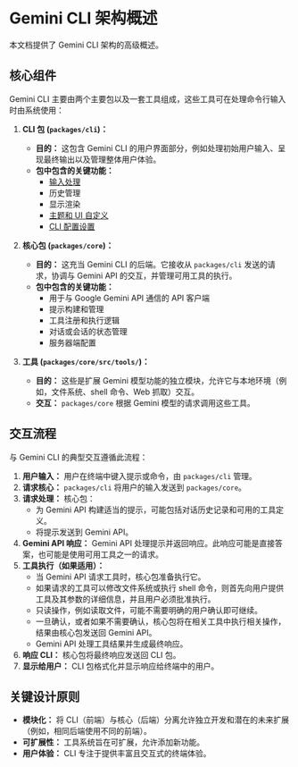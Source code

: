 # Gemini CLI 架构概述

本文档提供了 Gemini CLI 架构的高级概述。

## 核心组件

Gemini CLI 主要由两个主要包以及一套工具组成，这些工具可在处理命令行输入时由系统使用：

1.  **CLI 包 (`packages/cli`)：**

    - **目的：** 这包含 Gemini CLI 的用户界面部分，例如处理初始用户输入、呈现最终输出以及管理整体用户体验。
    - **包中包含的关键功能：**
      - [输入处理](./cli/commands.md)
      - 历史管理
      - 显示渲染
      - [主题和 UI 自定义](./cli/themes.md)
      - [CLI 配置设置](./cli/configuration.md)

2.  **核心包 (`packages/core`)：**

    - **目的：** 这充当 Gemini CLI 的后端。它接收从 `packages/cli` 发送的请求，协调与 Gemini API 的交互，并管理可用工具的执行。
    - **包中包含的关键功能：**
      - 用于与 Google Gemini API 通信的 API 客户端
      - 提示构建和管理
      - 工具注册和执行逻辑
      - 对话或会话的状态管理
      - 服务器端配置

3.  **工具 (`packages/core/src/tools/`)：**
    - **目的：** 这些是扩展 Gemini 模型功能的独立模块，允许它与本地环境（例如，文件系统、shell 命令、Web 抓取）交互。
    - **交互：** `packages/core` 根据 Gemini 模型的请求调用这些工具。

## 交互流程

与 Gemini CLI 的典型交互遵循此流程：

1.  **用户输入：** 用户在终端中键入提示或命令，由 `packages/cli` 管理。
2.  **请求核心：** `packages/cli` 将用户的输入发送到 `packages/core`。
3.  **请求处理：** 核心包：
    - 为 Gemini API 构建适当的提示，可能包括对话历史记录和可用的工具定义。
    - 将提示发送到 Gemini API。
4.  **Gemini API 响应：** Gemini API 处理提示并返回响应。此响应可能是直接答案，也可能是使用可用工具之一的请求。
5.  **工具执行（如果适用）：**
    - 当 Gemini API 请求工具时，核心包准备执行它。
    - 如果请求的工具可以修改文件系统或执行 shell 命令，则首先向用户提供工具及其参数的详细信息，并且用户必须批准执行。
    - 只读操作，例如读取文件，可能不需要明确的用户确认即可继续。
    - 一旦确认，或者如果不需要确认，核心包将在相关工具中执行相关操作，结果由核心包发送回 Gemini API。
    - Gemini API 处理工具结果并生成最终响应。
6.  **响应 CLI：** 核心包将最终响应发送回 CLI 包。
7.  **显示给用户：** CLI 包格式化并显示响应给终端中的用户。

## 关键设计原则

- **模块化：** 将 CLI（前端）与核心（后端）分离允许独立开发和潜在的未来扩展（例如，相同后端使用不同的前端）。
- **可扩展性：** 工具系统旨在可扩展，允许添加新功能。
- **用户体验：** CLI 专注于提供丰富且交互式的终端体验。